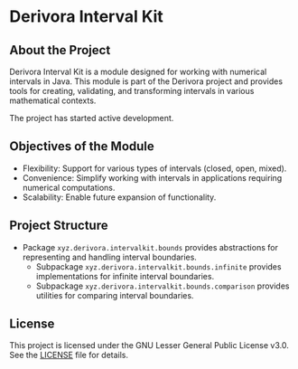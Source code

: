 # Derivora Interval Kit

## About the Project

Derivora Interval Kit is a module designed for working with numerical intervals in Java. This module is part of the Derivora project and provides tools for creating, validating, and transforming intervals in various mathematical contexts.

The project has started active development.

## Objectives of the Module

* Flexibility: Support for various types of intervals (closed, open, mixed).
* Convenience: Simplify working with intervals in applications requiring numerical computations.
* Scalability: Enable future expansion of functionality.

## Project Structure

* Package `xyz.derivora.intervalkit.bounds` provides abstractions for representing and handling interval boundaries.
  * Subpackage `xyz.derivora.intervalkit.bounds.infinite` provides implementations for infinite interval boundaries.
  * Subpackage `xyz.derivora.intervalkit.bounds.comparison` provides utilities for comparing interval boundaries.

## License

This project is licensed under the GNU Lesser General Public License v3.0.
See the [LICENSE](./LICENSE) file for details.